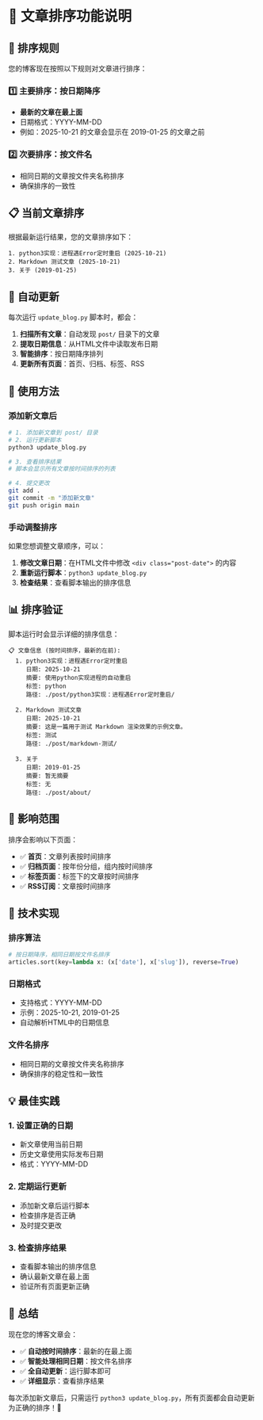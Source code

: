 # 📅 文章排序功能说明

## 🎯 排序规则

您的博客现在按照以下规则对文章进行排序：

### 1️⃣ 主要排序：按日期降序
- **最新的文章在最上面**
- 日期格式：YYYY-MM-DD
- 例如：2025-10-21 的文章会显示在 2019-01-25 的文章之前

### 2️⃣ 次要排序：按文件名
- 相同日期的文章按文件夹名称排序
- 确保排序的一致性

## 📋 当前文章排序

根据最新运行结果，您的文章排序如下：

```
1. python3实现：进程遇Error定时重启 (2025-10-21)
2. Markdown 测试文章 (2025-10-21)  
3. 关于 (2019-01-25)
```

## 🔄 自动更新

每次运行 `update_blog.py` 脚本时，都会：

1. **扫描所有文章**：自动发现 `post/` 目录下的文章
2. **提取日期信息**：从HTML文件中读取发布日期
3. **智能排序**：按日期降序排列
4. **更新所有页面**：首页、归档、标签、RSS

## 🚀 使用方法

### 添加新文章后
```bash
# 1. 添加新文章到 post/ 目录
# 2. 运行更新脚本
python3 update_blog.py

# 3. 查看排序结果
# 脚本会显示所有文章按时间排序的列表

# 4. 提交更改
git add .
git commit -m "添加新文章"
git push origin main
```

### 手动调整排序
如果您想调整文章顺序，可以：

1. **修改文章日期**：在HTML文件中修改 `<div class="post-date">` 的内容
2. **重新运行脚本**：`python3 update_blog.py`
3. **检查结果**：查看脚本输出的排序信息

## 📊 排序验证

脚本运行时会显示详细的排序信息：

```
📋 文章信息 (按时间排序，最新的在前):
  1. python3实现：进程遇Error定时重启
     日期: 2025-10-21
     摘要: 使用python实现进程的自动重启
     标签: python
     路径: ./post/python3实现：进程遇Error定时重启/

  2. Markdown 测试文章
     日期: 2025-10-21
     摘要: 这是一篇用于测试 Markdown 渲染效果的示例文章。
     标签: 测试
     路径: ./post/markdown-测试/

  3. 关于
     日期: 2019-01-25
     摘要: 暂无摘要
     标签: 无
     路径: ./post/about/
```

## 🎯 影响范围

排序会影响以下页面：

- ✅ **首页**：文章列表按时间排序
- ✅ **归档页面**：按年份分组，组内按时间排序
- ✅ **标签页面**：标签下的文章按时间排序
- ✅ **RSS订阅**：文章按时间排序

## 🔧 技术实现

### 排序算法
```python
# 按日期降序，相同日期按文件名排序
articles.sort(key=lambda x: (x['date'], x['slug']), reverse=True)
```

### 日期格式
- 支持格式：YYYY-MM-DD
- 示例：2025-10-21, 2019-01-25
- 自动解析HTML中的日期信息

### 文件名排序
- 相同日期的文章按文件夹名称排序
- 确保排序的稳定性和一致性

## 💡 最佳实践

### 1. 设置正确的日期
- 新文章使用当前日期
- 历史文章使用实际发布日期
- 格式：YYYY-MM-DD

### 2. 定期运行更新
- 添加新文章后运行脚本
- 检查排序是否正确
- 及时提交更改

### 3. 检查排序结果
- 查看脚本输出的排序信息
- 确认最新文章在最上面
- 验证所有页面更新正确

## 🎉 总结

现在您的博客文章会：

- ✅ **自动按时间排序**：最新的在最上面
- ✅ **智能处理相同日期**：按文件名排序
- ✅ **全自动更新**：运行脚本即可
- ✅ **详细显示**：查看排序结果

每次添加新文章后，只需运行 `python3 update_blog.py`，所有页面都会自动更新为正确的排序！🚀
